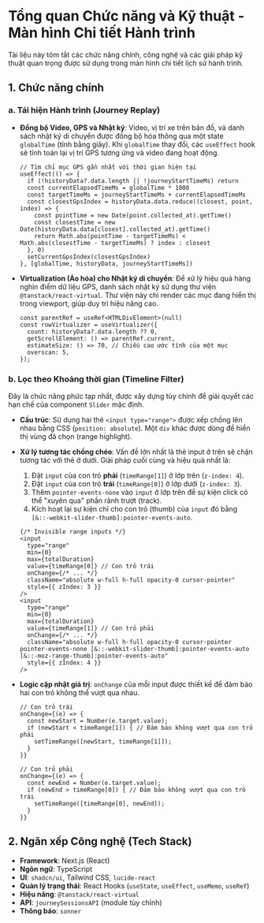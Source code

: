 # Tổng quan Chức năng và Kỹ thuật - Màn hình Chi tiết Hành trình

Tài liệu này tóm tắt các chức năng chính, công nghệ và các giải pháp kỹ thuật quan trọng được sử dụng trong màn hình chi tiết lịch sử hành trình.

## 1. Chức năng chính

### a. Tái hiện Hành trình (Journey Replay)

- **Đồng bộ Video, GPS và Nhật ký**: Video, vị trí xe trên bản đồ, và danh sách nhật ký di chuyển được đồng bộ hóa thông qua một state `globalTime` (tính bằng giây). Khi `globalTime` thay đổi, các `useEffect` hook sẽ tính toán lại vị trí GPS tương ứng và video đang hoạt động.

  ```tsx
  // Tìm chỉ mục GPS gần nhất với thời gian hiện tại
  useEffect(() => {
    if (!historyData?.data.length || !journeyStartTimeMs) return
    const currentElapsedTimeMs = globalTime * 1000
    const targetTimeMs = journeyStartTimeMs + currentElapsedTimeMs
    const closestGpsIndex = historyData.data.reduce((closest, point, index) => {
      const pointTime = new Date(point.collected_at).getTime()
      const closestTime = new Date(historyData.data[closest].collected_at).getTime()
      return Math.abs(pointTime - targetTimeMs) < Math.abs(closestTime - targetTimeMs) ? index : closest
    }, 0)
    setCurrentGpsIndex(closestGpsIndex)
  }, [globalTime, historyData, journeyStartTimeMs])
  ```

- **Virtualization (Ảo hóa) cho Nhật ký di chuyển**: Để xử lý hiệu quả hàng nghìn điểm dữ liệu GPS, danh sách nhật ký sử dụng thư viện `@tanstack/react-virtual`. Thư viện này chỉ render các mục đang hiển thị trong viewport, giúp duy trì hiệu năng cao.

  ```tsx
  const parentRef = useRef<HTMLDivElement>(null)
  const rowVirtualizer = useVirtualizer({
    count: historyData?.data.length ?? 0,
    getScrollElement: () => parentRef.current,
    estimateSize: () => 70, // Chiều cao ước tính của một mục
    overscan: 5,
  });
  ```

### b. Lọc theo Khoảng thời gian (Timeline Filter)

Đây là chức năng phức tạp nhất, được xây dựng tùy chỉnh để giải quyết các hạn chế của component `Slider` mặc định.

- **Cấu trúc**: Sử dụng hai thẻ `<input type="range">` được xếp chồng lên nhau bằng CSS (`position: absolute`). Một `div` khác được dùng để hiển thị vùng đã chọn (range highlight).

- **Xử lý tương tác chồng chéo**: Vấn đề lớn nhất là thẻ input ở trên sẽ chặn tương tác với thẻ ở dưới. Giải pháp cuối cùng và hiệu quả nhất là:
    1.  Đặt `input` của con trỏ **phải** (`timeRange[1]`) ở lớp trên (`z-index: 4`).
    2.  Đặt `input` của con trỏ **trái** (`timeRange[0]`) ở lớp dưới (`z-index: 3`).
    3.  Thêm `pointer-events-none` vào `input` ở lớp trên để sự kiện click có thể "xuyên qua" phần rãnh trượt (track).
    4.  Kích hoạt lại sự kiện chỉ cho con trỏ (thumb) của `input` đó bằng `[&::-webkit-slider-thumb]:pointer-events-auto`.

  ```tsx
  {/* Invisible range inputs */}
  <input
    type="range"
    min={0}
    max={totalDuration}
    value={timeRange[0]} // Con trỏ trái
    onChange={/* ... */}
    className="absolute w-full h-full opacity-0 cursor-pointer"
    style={{ zIndex: 3 }}
  />
  <input
    type="range"
    min={0}
    max={totalDuration}
    value={timeRange[1]} // Con trỏ phải
    onChange={/* ... */}
    className="absolute w-full h-full opacity-0 cursor-pointer pointer-events-none [&::-webkit-slider-thumb]:pointer-events-auto [&::-moz-range-thumb]:pointer-events-auto"
    style={{ zIndex: 4 }}
  />
  ```

- **Logic cập nhật giá trị**: `onChange` của mỗi input được thiết kế để đảm bảo hai con trỏ không thể vượt qua nhau.

  ```tsx
  // Con trỏ trái
  onChange={(e) => {
    const newStart = Number(e.target.value);
    if (newStart < timeRange[1]) { // Đảm bảo không vượt qua con trỏ phải
      setTimeRange([newStart, timeRange[1]]);
    }
  }}

  // Con trỏ phải
  onChange={(e) => {
    const newEnd = Number(e.target.value);
    if (newEnd > timeRange[0]) { // Đảm bảo không vượt qua con trỏ trái
      setTimeRange([timeRange[0], newEnd]);
    }
  }}
  ```

## 2. Ngăn xếp Công nghệ (Tech Stack)

- **Framework**: Next.js (React)
- **Ngôn ngữ**: TypeScript
- **UI**: `shadcn/ui`, Tailwind CSS, `lucide-react`
- **Quản lý trạng thái**: React Hooks (`useState`, `useEffect`, `useMemo`, `useRef`)
- **Hiệu năng**: `@tanstack/react-virtual`
- **API**: `journeySessionsAPI` (module tùy chỉnh)
- **Thông báo**: `sonner`

